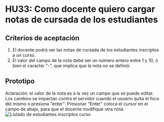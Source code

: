 # HU33: Como docente quiero cargar notas de cursada de los estudiantes

## Criterios de aceptación
1. El docente podrá ver las notas de cursada de los estudiantes inscriptos a un curso.
2. El valor del campo de la nota debe ser un número entero entre 1 y 10, ó bien el caracter "-", que implica que la nota no se definió.
## Prototipo
Aclaración: el valor de la nota es a la vez un campo que se puede editar. Los cambios se impactan contra el servidor cuando el usuario quita el foco del mismo o presiona "enter". Presionar "Enter" coloca el cursor en el campo de abajo, para que el docente modifique otra nota.
![Listado de estudiantes inscriptos curso](./prototipos/listado_inscriptos_dinamico.png)
